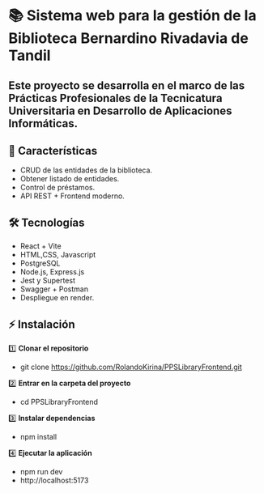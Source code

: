 #  📚 Sistema web para la gestión de la Biblioteca Bernardino Rivadavia de Tandil
## Este proyecto se desarrolla en el marco de las Prácticas Profesionales de la Tecnicatura Universitaria en Desarrollo de Aplicaciones Informáticas.

## 🚀 Características
- CRUD de las entidades de la biblioteca.
- Obtener listado de entidades.
- Control de préstamos.
- API REST + Frontend moderno.

## 🛠️ Tecnologías
- React + Vite
- HTML,CSS, Javascript
- PostgreSQL 
- Node.js, Express.js
- Jest y Supertest 
- Swagger + Postman
- Despliegue en render.

## ⚡ Instalación

1️⃣ **Clonar el repositorio**  
- git clone https://github.com/RolandoKirina/PPSLibraryFrontend.git

2️⃣ **Entrar en la carpeta del proyecto**
- cd PPSLibraryFrontend

3️⃣ **Instalar dependencias**
- npm install

4️⃣ **Ejecutar la aplicación**
- npm run dev
- http://localhost:5173